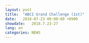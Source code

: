 ```yaml
---
layout: post
title:  "ABCI Grand Challenge (1st)"
date:   2018-07-23 00:00:00 +0900
showdate:   2018.7.23-27
lang: en
categories: NEWS
---
```

